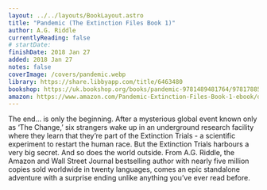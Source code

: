```yaml
---
layout: ../../layouts/BookLayout.astro
title: "Pandemic (The Extinction Files Book 1)"
author: A.G. Riddle
currentlyReading: false
# startDate:
finishDate: 2018 Jan 27
added: 2018 Jan 27
notes: false
coverImage: /covers/pandemic.webp
library: https://share.libbyapp.com/title/6463480
bookshop: https://uk.bookshop.org/books/pandemic-9781489481764/9781788541282
amazon: https://www.amazon.com/Pandemic-Extinction-Files-Book-1-ebook/dp/B06Y382BHS
---
```


The end… is only the beginning. After a mysterious global event known only as ‘The Change,’ six strangers wake up in an underground research facility where they learn that they’re part of the Extinction Trials - a scientific experiment to restart the human race. But the Extinction Trials harbours a very big secret. And so does the world outside. From A.G. Riddle, the Amazon and Wall Street Journal bestselling author with nearly five million copies sold worldwide in twenty languages, comes an epic standalone adventure with a surprise ending unlike anything you’ve ever read before.  
